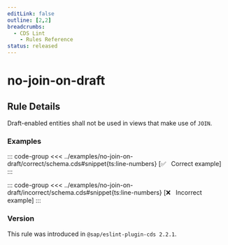 ```yaml
---
editLink: false
outline: [2,2]
breadcrumbs:
  - CDS Lint
    - Rules Reference
status: released
---
```


<script setup>
  import PlaygroundBadge from '../../../.vitepress/theme/components/PlaygroundBadge.vue'
</script>

# no-join-on-draft

## Rule Details

Draft-enabled entities shall not be used in views that make use of `JOIN`.

### Examples

::: code-group
<<< ../examples/no-join-on-draft/correct/schema.cds#snippet{ts:line-numbers} [✅ &nbsp; Correct example]
:::
<PlaygroundBadge
  name="no-join-on-draft"
  kind="correct"
  :rules="{'@sap/cds/no-join-on-draft': ['warn', 'show']}"
  :files="['schema.cds']"
/>

::: code-group
<<< ../examples/no-join-on-draft/incorrect/schema.cds#snippet{ts:line-numbers} [❌ &nbsp; Incorrect example]
:::
<PlaygroundBadge
  name="no-join-on-draft"
  kind="incorrect"
  :rules="{'@sap/cds/no-join-on-draft': ['warn', 'show']}"
  :files="['schema.cds']"
/>

### Version
This rule was introduced in `@sap/eslint-plugin-cds 2.2.1`.

<!--
### Resources
[Rule source](https://github.tools.sap/cap/eslint-plugin-cds/tree/main/lib/rules/no-join-on-draft.js)
-->
